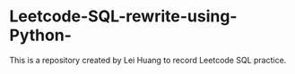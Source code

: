 # Leetcode-SQL-rewrite-using-Python-
This is a repository created by Lei Huang to record Leetcode SQL practice.
